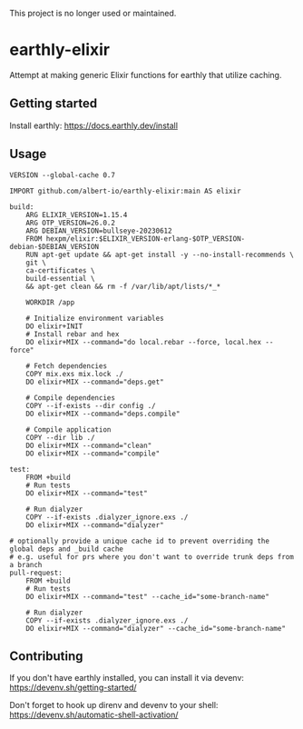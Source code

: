 This project is no longer used or maintained.

# earthly-elixir

Attempt at making generic Elixir functions for earthly that utilize caching.

## Getting started

Install earthly: https://docs.earthly.dev/install

## Usage

```
VERSION --global-cache 0.7

IMPORT github.com/albert-io/earthly-elixir:main AS elixir

build:
    ARG ELIXIR_VERSION=1.15.4
    ARG OTP_VERSION=26.0.2
    ARG DEBIAN_VERSION=bullseye-20230612
    FROM hexpm/elixir:$ELIXIR_VERSION-erlang-$OTP_VERSION-debian-$DEBIAN_VERSION
    RUN apt-get update && apt-get install -y --no-install-recommends \
    git \
    ca-certificates \
    build-essential \
    && apt-get clean && rm -f /var/lib/apt/lists/*_*

    WORKDIR /app

    # Initialize environment variables
    DO elixir+INIT
    # Install rebar and hex
    DO elixir+MIX --command="do local.rebar --force, local.hex --force"

    # Fetch dependencies
    COPY mix.exs mix.lock ./
    DO elixir+MIX --command="deps.get"

    # Compile dependencies
    COPY --if-exists --dir config ./
    DO elixir+MIX --command="deps.compile"

    # Compile application
    COPY --dir lib ./
    DO elixir+MIX --command="clean"
    DO elixir+MIX --command="compile"

test:
    FROM +build
    # Run tests
    DO elixir+MIX --command="test"

    # Run dialyzer
    COPY --if-exists .dialyzer_ignore.exs ./
    DO elixir+MIX --command="dialyzer"

# optionally provide a unique cache id to prevent overriding the global deps and _build cache
# e.g. useful for prs where you don't want to override trunk deps from a branch
pull-request:
    FROM +build
    # Run tests
    DO elixir+MIX --command="test" --cache_id="some-branch-name"

    # Run dialyzer
    COPY --if-exists .dialyzer_ignore.exs ./
    DO elixir+MIX --command="dialyzer" --cache_id="some-branch-name"
```

## Contributing

If you don't have earthly installed, you can install it via devenv: https://devenv.sh/getting-started/

Don't forget to hook up direnv and devenv to your shell: https://devenv.sh/automatic-shell-activation/
